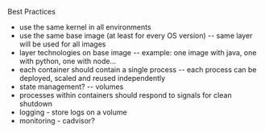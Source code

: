 Best Practices

- use the same kernel in all environments
- use the same base image (at least for every OS version)
-- same layer will be used for all images
- layer technologies on base image
-- example: one image with java, one with python, one with node...
- each container should contain a single process
-- each process can be deployed, scaled and reused independently
- state management?
-- volumes
- processes within containers should respond to signals for clean shutdown
- logging - store logs on a volume
- monitoring - cadvisor?